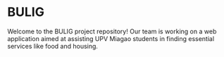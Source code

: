 # BULIG
Welcome to the BULIG project repository! Our team is working on a web application aimed at assisting UPV Miagao students in finding essential services like food and housing.
